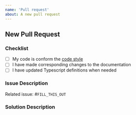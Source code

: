 ```yaml
---
name: 'Pull request'
about: A new pull request
---
```


## New Pull Request

### Checklist

<!--
    Check every following box [x] before submitting your PR.
    Click the "Preview" tab for better readability.
    Thanks for contributing to Moralis!
-->

- [ ] My code is conform the [code style](https://github.com/ethereum-boilerplate/ethereum-boilerplate/blob/main/CODING_STYLE.md)
- [ ] I have made corresponding changes to the documentation
- [ ] I have updated Typescript definitions when needed

### Issue Description

<!-- Add a brief description of the issue this PR solves. -->

Related issue: #`FILL_THIS_OUT`

### Solution Description

<!-- Add a description of the solution in this PR. -->
